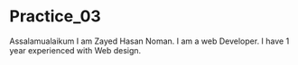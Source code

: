 # Practice_03
Assalamualaikum I am Zayed Hasan Noman. I am a web Developer. I have 1 year experienced with Web design.
